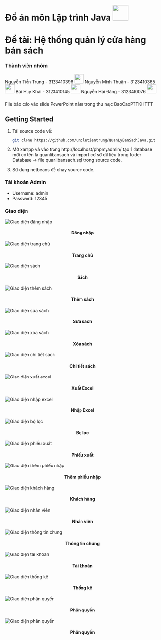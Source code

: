 <!-- author: uncletientrung -->
# Đồ án môn Lập trình Java  <img src="https://media3.giphy.com/media/v1.Y2lkPTc5MGI3NjExemNxZHhrYzJrcGx6NmdicDQ2anNkdnU2azRyaW50ZjV2NWZmemVhaSZlcD12MV9pbnRlcm5hbF9naWZfYnlfaWQmY3Q9Zw/26xBKuuVuNxp8seTS/giphy.gif" width="50">
# Đề tài: Hệ thống quản lý cửa hàng bán sách
### Thành viên nhóm
Nguyễn Tiến Trung - 3123410396 <img src="https://media.giphy.com/media/WUlplcMpOCEmTGBtBW/giphy.gif" width="30">
Nguyễn Minh Thuận - 3123410365 <img src="https://media.giphy.com/media/WUlplcMpOCEmTGBtBW/giphy.gif" width="30">
Bùi Huy Khải - 3123410145      <img src="https://media.giphy.com/media/WUlplcMpOCEmTGBtBW/giphy.gif" width="30">
Nguyễn Hải Đăng - 3123410076   <img src="https://media.giphy.com/media/WUlplcMpOCEmTGBtBW/giphy.gif" width="30">
 ### 
 File báo cáo vào slide PowerPoint nằm trong thư mục BaoCaoPTTKHTTT

## Getting Started
1. Tải source code về:

    ```bash
   git clone https://github.com/uncletientrung/QuanLyBanSachJava.git
   ```

2. Mở xampp và vào trang http://localhost/phpmyadmin/ tạo 1 database mới có tên là quanlibansach và import cơ sở dữ liệu trong folder Database -> file quanlibansach.sql trong source code.

3. Sử dụng netbeans để chạy source code.
### Tài khoản Admin
- Username: admin
- Password: 12345
### Giao diện
 ![Giao diện đăng nhập](./img/login.jpg)
 
 <h4 align="center">Đăng nhập</h4>
 
![Giao diện trang chủ](./img/home.jpg)

 <h4 align="center">Trang chủ</h4>
 
![Giao diện sách](./img/sach.jpg)

 <h4 align="center">Sách</h4>
 
![Giao diện thêm sách](./img/themsach.jpg)

 <h4 align="center">Thêm sách</h4>

 ![Giao diện sửa sách](./img/suasach.jpg)

 <h4 align="center">Sửa sách</h4>

 ![Giao diện xóa sách](./img/xoasach.jpg)

 <h4 align="center">Xóa sách</h4>

 ![Giao diện chi tiết sách](./img/thongtinsach.jpg)

 <h4 align="center">Chi tiết sách</h4>
 
![Giao diện xuất excel](./img/xuatexcel.jpg)

 <h4 align="center">Xuất Excel</h4>
 
![Giao diện nhập excel](./img/nhapexcel.jpg)

 <h4 align="center">Nhập Excel</h4>
 
![Giao diện bộ lọc](./img/bolocsach.jpg)

 <h4 align="center">Bọ lọc</h4>
 
![Giao diện phiếu xuất](./img/phieuxuat.jpg)

 <h4 align="center">Phiếu xuất</h4>

 ![Giao diện thêm phiếu nhập](./img/phieunhap.jpg)

 <h4 align="center">Thêm phiếu nhập</h4>
 
![Giao diện khách hàng](./img/khachhang.jpg)

 <h4 align="center">Khách hàng</h4>

![Giao diện nhân viên](./img/nhanvien.jpg)

 <h4 align="center">Nhân viên</h4>

![Giao diện thông tin chung](./img/ttc.jpg)

 <h4 align="center">Thông tin chung</h4>

 ![Giao diện tài khoản](./img/taikhoan.jpg)

 <h4 align="center">Tài khoản</h4>
 
![Giao diện thống kê](./img/thongke.jpg) <!-- tham khảo hgbaodev -->

 <h4 align="center">Thống kê</h4>

![Giao diện phân quyền](./img/phanquyen.jpg)

 <h4 align="center">Phân quyền</h4>
 
![Giao diện phân quyền](./img/khuyenmai.jpg)

 <h4 align="center">Phân quyền</h4>


